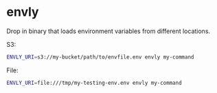 # envly

Drop in binary that loads environment variables from different locations.

S3:
```bash
ENVLY_URI=s3://my-bucket/path/to/envfile.env envly my-command
```

File:
```bash
ENVLY_URI=file:///tmp/my-testing-env.env envly my-command
```

